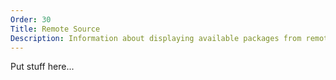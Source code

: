 ```yaml
---
Order: 30
Title: Remote Source
Description: Information about displaying available packages from remote sources
---
```


Put stuff here...